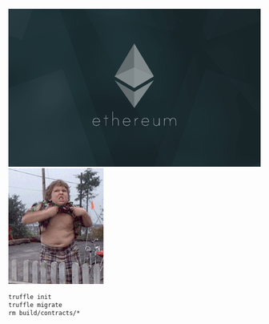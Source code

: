 ![alt text](img/img0.png)
![alt text](img/img1.gif)

```
truffle init
truffle migrate
rm build/contracts/*
```
